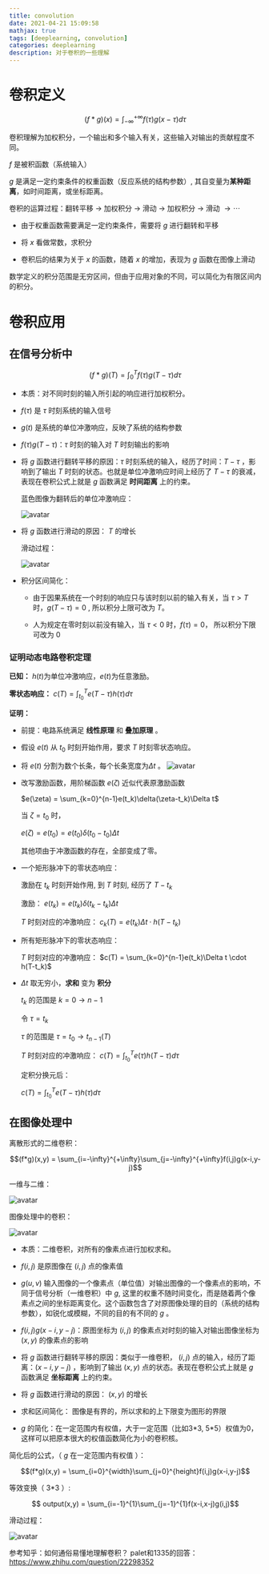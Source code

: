 ```yaml
---
title: convolution
date: 2021-04-21 15:09:58
mathjax: true
tags: [deeplearning, convolution]
categories: deeplearning  
description: 对于卷积的一些理解
---
```


# 卷积定义

$$(f*g)(x) = \int_{-\infty}^{+\infty}f(\tau)g(x-\tau)d\tau$$

卷积理解为加权积分，一个输出和多个输入有关，这些输入对输出的贡献程度不同。

$f$ 是被积函数（系统输入）

$g$ 是满足一定约束条件的权重函数（反应系统的结构参数）, 其自变量为**某种距离**，如时间距离，或坐标距离。

卷积的运算过程：翻转平移 $\to$ 加权积分 $\to$ 滑动 $\to$ 加权积分 $\to$ 滑动 $\to \cdots$ 

- 由于权重函数需要满足一定约束条件，需要将 $g$ 进行翻转和平移

- 将 $x$ 看做常数，求积分

- 卷积后的结果为关于 $x$ 的函数，随着 $x$ 的增加，表现为 $g$ 函数在图像上滑动

数学定义的积分范围是无穷区间，但由于应用对象的不同，可以简化为有限区间内的积分。

# 卷积应用

## 在信号分析中

$$(f*g)(T) = \int_{0}^{T}f(\tau)g(T-\tau)d\tau$$

- 本质：对不同时刻的输入所引起的响应进行加权积分。

- $f(\tau)$ 是 $\tau$ 时刻系统的输入信号

- $g(t)$ 是系统的单位冲激响应，反映了系统的结构参数

- $f(\tau)g(T-\tau)$：$\tau$ 时刻的输入对 $T$ 时刻输出的影响

- 将 $g$ 函数进行翻转平移的原因：$\tau$ 时刻系统的输入，经历了时间：$T-\tau$ ，影响到了输出 $T$ 时刻的状态。也就是单位冲激响应时间上经历了 $T-\tau$ 的衰减，表现在卷积公式上就是 $g$ 函数满足 **时间距离** 上的约束。
  
    蓝色图像为翻转后的单位冲激响应：
  
    ![avatar](./convolution/flip.png)

- 将 $g$ 函数进行滑动的原因： $T$ 的增长
  
    滑动过程：
  
    ![avatar](./convolution/DrawConvolution.gif)

- 积分区间简化：
  
  - 由于因果系统在一个时刻的响应只与该时刻以前的输入有关，当 $\tau>T$ 时，$g(T-\tau) = 0$ , 所以积分上限可改为 $T$。
  
  - 人为规定在零时刻以前没有输入，当 $\tau < 0$ 时，$f(\tau) = 0$， 所以积分下限可改为 $0$

### 证明动态电路卷积定理

**已知：** $h(t)$为单位冲激响应，$e(t)$为任意激励。

**零状态响应：** $c(T) = \int_{t_0}^Te(T-\tau)h(\tau)d\tau$

**证明：**

- 前提：电路系统满足 **线性原理** 和 **叠加原理** 。

- 假设 $e(t)$ 从 $t_0$ 时刻开始作用，要求 $T$ 时刻零状态响应。

- 将 $e(t)$ 分割为数个长条，每个长条宽度为$\Delta t$ 。
    ![avatar](./convolution/et.png)

- 改写激励函数，用阶梯函数 $e(\zeta)$ 近似代表原激励函数
  
    $e(\zeta) = \sum_{k=0}^{n-1}e(t_k)\delta(\zeta-t_k)\Delta t$
  
    当 $\zeta = t_0$ 时，
  
    $e(\zeta) = e(t_0) = e(t_0)\delta(t_0 - t_0)\Delta t$
  
    其他项由于冲激函数的存在，全部变成了零。

- 一个矩形脉冲下的零状态响应：
  
    激励在 $t_k$ 时刻开始作用, 到 $T$ 时刻, 经历了 $T-t_k$
  
    激励： $e(t_k) = e(t_k)\delta(t_k - t_k)\Delta t$
  
    $T$ 时刻对应的冲激响应： $c_k(T) = e(t_k)\Delta t \cdot h(T-t_k)$

- 所有矩形脉冲下的零状态响应：
  
    $T$ 时刻对应的冲激响应： $c(T) = \sum_{k=0}^{n-1}e(t_k)\Delta t \cdot h(T-t_k)$

- $\Delta t$ 取无穷小，**求和** 变为 **积分**
  
    $t_k$ 的范围是 $k=0 \to n-1$
  
    令 $\tau = t_k$
  
    $\tau$ 的范围是 $\tau=t_0 \to t_{n-1}(T)$
  
    $T$ 时刻对应的冲激响应： $c(T) = \int_{t_0}^{T} e(\tau) h(T-\tau) d\tau$
  
    定积分换元后：
  
    $c(T) = \int_{t_0}^{T} e(T - \tau) h(\tau) d\tau$

## 在图像处理中

离散形式的二维卷积：

$$(f*g)(x,y) = \sum_{i=-\infty}^{+\infty}\sum_{j=-\infty}^{+\infty}f(i,j)g(x-i,y-j)$$

一维与二维：

![avatar](./convolution/si_mu.png)

图像处理中的卷积：

![avatar](./convolution/conv-image.png)

- 本质：二维卷积，对所有的像素点进行加权求和。

- $f(i,j)$ 是原图像在 $(i, j)$ 点的像素值

- $g(u,v)$ 输入图像的一个像素点（单位值）对输出图像的一个像素点的影响，不同于信号分析（一维卷积）中 $g$, 这里的权重不随时间变化，而是随着两个像素点之间的坐标距离变化。这个函数包含了对原图像处理的目的（系统的结构参数），如锐化或模糊，不同的目的有不同的 $g$ 。

- $f(i, j)g(x-i,y-j)$：原图坐标为 $(i, j)$ 的像素点对时刻的输入对输出图像坐标为 $(x,y)$ 的像素点的影响

- 将 $g$ 函数进行翻转平移的原因：类似于一维卷积， $(i,j)$ 点的输入，经历了距离：$(x-i, y-j)$ ，影响到了输出 $(x,y)$ 点的状态。表现在卷积公式上就是 $g$ 函数满足 **坐标距离** 上的约束。

- 将 $g$ 函数进行滑动的原因： $(x,y)$ 的增长

- 求和区间简化： 图像是有界的，所以求和的上下限变为图形的界限

- $g$ 的简化：在一定范围内有权值，大于一定范围（比如3\*3, 5\*5）权值为0，这样可以把原本很大的权值函数简化为小的卷积核。

简化后的公式，（ $g$ 在一定范围内有权值 ）：

$$(f*g)(x,y) = \sum_{i=0}^{width}\sum_{j=0}^{height}f(i,j)g(x-i,y-j)$$

等效变换（ 3\*3 ）:

$$ output(x,y) = \sum_{i=-1}^{1}\sum_{j=-1}^{1}f(x-i,x-j)g(i,j)$$

滑动过程：

![avatar](./convolution/draw_conv.gif)

参考知乎：如何通俗易懂地理解卷积？ palet和1335的回答：https://www.zhihu.com/question/22298352

